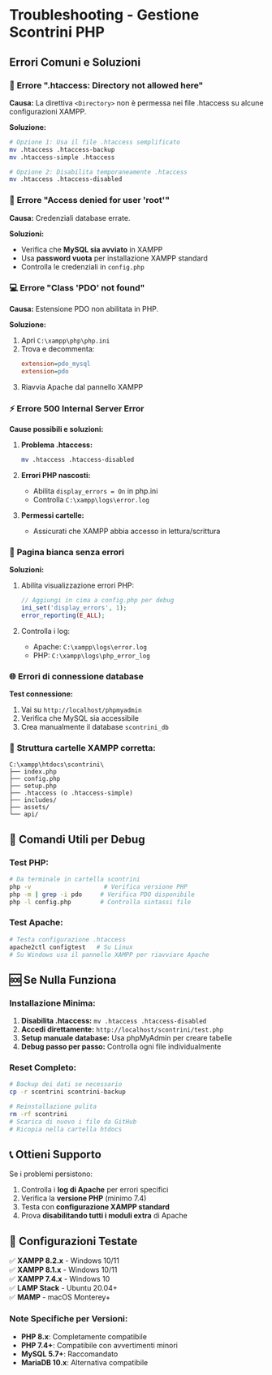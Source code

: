 # Troubleshooting - Gestione Scontrini PHP

## Errori Comuni e Soluzioni

### 🚨 **Errore ".htaccess: Directory not allowed here"**

**Causa:** La direttiva `<Directory>` non è permessa nei file .htaccess su alcune configurazioni XAMPP.

**Soluzione:**
```bash
# Opzione 1: Usa il file .htaccess semplificato
mv .htaccess .htaccess-backup
mv .htaccess-simple .htaccess

# Opzione 2: Disabilita temporaneamente .htaccess
mv .htaccess .htaccess-disabled
```

### 🔐 **Errore "Access denied for user 'root'"**

**Causa:** Credenziali database errate.

**Soluzioni:**
- Verifica che **MySQL sia avviato** in XAMPP
- Usa **password vuota** per installazione XAMPP standard
- Controlla le credenziali in `config.php`

### 💻 **Errore "Class 'PDO' not found"**

**Causa:** Estensione PDO non abilitata in PHP.

**Soluzione:**
1. Apri `C:\xampp\php\php.ini`
2. Trova e decommenta:
   ```ini
   extension=pdo_mysql
   extension=pdo
   ```
3. Riavvia Apache dal pannello XAMPP

### ⚡ **Errore 500 Internal Server Error**

**Cause possibili e soluzioni:**

1. **Problema .htaccess:**
   ```bash
   mv .htaccess .htaccess-disabled
   ```

2. **Errori PHP nascosti:**
   - Abilita `display_errors = On` in php.ini
   - Controlla `C:\xampp\logs\error.log`

3. **Permessi cartelle:**
   - Assicurati che XAMPP abbia accesso in lettura/scrittura

### 📄 **Pagina bianca senza errori**

**Soluzioni:**
1. Abilita visualizzazione errori PHP:
   ```php
   // Aggiungi in cima a config.php per debug
   ini_set('display_errors', 1);
   error_reporting(E_ALL);
   ```

2. Controlla i log:
   - Apache: `C:\xampp\logs\error.log`
   - PHP: `C:\xampp\logs\php_error_log`

### 🌐 **Errori di connessione database**

**Test connessione:**
1. Vai su `http://localhost/phpmyadmin`
2. Verifica che MySQL sia accessibile
3. Crea manualmente il database `scontrini_db`

### 📁 **Struttura cartelle XAMPP corretta:**

```
C:\xampp\htdocs\scontrini\
├── index.php
├── config.php
├── setup.php
├── .htaccess (o .htaccess-simple)
├── includes/
├── assets/
└── api/
```

## 🔧 **Comandi Utili per Debug**

### Test PHP:
```bash
# Da terminale in cartella scontrini
php -v                    # Verifica versione PHP
php -m | grep -i pdo     # Verifica PDO disponibile
php -l config.php        # Controlla sintassi file
```

### Test Apache:
```bash
# Testa configurazione .htaccess
apache2ctl configtest   # Su Linux
# Su Windows usa il pannello XAMPP per riavviare Apache
```

## 🆘 **Se Nulla Funziona**

### Installazione Minima:
1. **Disabilita .htaccess:** `mv .htaccess .htaccess-disabled`
2. **Accedi direttamente:** `http://localhost/scontrini/test.php`
3. **Setup manuale database:** Usa phpMyAdmin per creare tabelle
4. **Debug passo per passo:** Controlla ogni file individualmente

### Reset Completo:
```bash
# Backup dei dati se necessario
cp -r scontrini scontrini-backup

# Reinstallazione pulita
rm -rf scontrini
# Scarica di nuovo i file da GitHub
# Ricopia nella cartella htdocs
```

## 📞 **Ottieni Supporto**

Se i problemi persistono:
1. Controlla i **log di Apache** per errori specifici
2. Verifica la **versione PHP** (minimo 7.4)
3. Testa con **configurazione XAMPP standard**
4. Prova **disabilitando tutti i moduli extra** di Apache

## 🎯 **Configurazioni Testate**

✅ **XAMPP 8.2.x** - Windows 10/11  
✅ **XAMPP 8.1.x** - Windows 10/11  
✅ **XAMPP 7.4.x** - Windows 10  
✅ **LAMP Stack** - Ubuntu 20.04+  
✅ **MAMP** - macOS Monterey+  

### Note Specifiche per Versioni:
- **PHP 8.x**: Completamente compatibile
- **PHP 7.4+**: Compatibile con avvertimenti minori
- **MySQL 5.7+**: Raccomandato
- **MariaDB 10.x**: Alternativa compatibile